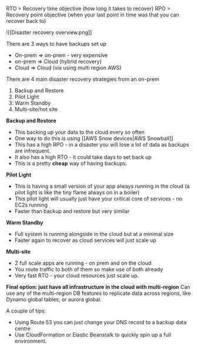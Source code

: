 RTO = Recovery time objective (how long it takes to recover)
RPO = Recovery point objective (when your last point in time was that you can recover back to)

![[Disaster recovery overview.png]]

There are 3 ways to have backups set up
- On-prem => on-prem - very expensive
- on-prem => Cloud (hybrid recovery)
- Cloud => Cloud (via using multi region AWS)

There are 4 main disaster recovery strategies from an on-prem
1. Backup and Restore
2. Pilot Light
3. Warm Standby
4. Multi-site/hot site

**Backup and Restore**
- This backing up your data to the cloud every so often
- One way to do this is using [[AWS Snow devices|AWS Snowball]]
- This has a high RPO - in a disaster you will lose a lot of data as backups are infrequent.
- It also has a high RTO - it could take days to set back up
- This is a pretty **cheap** way of having backups.

**Pilot Light**
- This is having a small version of your app always running in the cloud (a pilot light is like the tiny flame always on in a boiler)
- This pilot light will usually just have your critical core of services - no EC2s running
- Faster than backup and restore but very similar

**Warm Standby**
- Full system is running alongside in the cloud but at a minimal size
- Faster again to recover as cloud services will just scale up

**Multi-site**
- 2 full scale apps are running - on prem and on the cloud
- You route traffic to both of them so make use of both already
- Very fast RTO - your cloud resources just scale up.

**Final option: just have all infrastructure in the cloud with multi-region**
Can use any of the multi-region DB features to replicate data across regions, like Dynamo global tables, or aurora global.

A couple of tips:
- Using Route 53 you can just change your DNS record to a backup data centre
- Use CloudFormation or Elastic Beanstalk to quickly spin up a full environment.